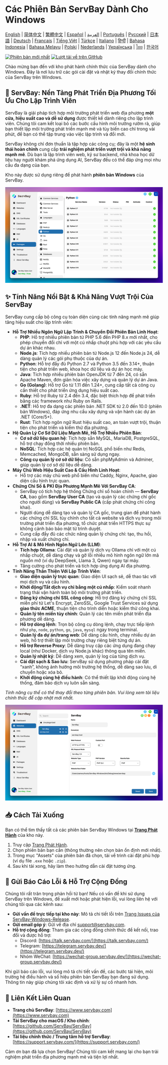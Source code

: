 # Các Phiên Bản ServBay Dành Cho Windows

[English](/README.md) | [简体中文](/README_zh-CN.md) | [繁體中文](/README_zh-TW.md) | [Español](/README_es.md) | [العربية](/README_ar.md) | [Português](/README_pt.md) | [Русский](/README_ru.md) | [日本語](/README_ja.md) | [Deutsch](/README_de.md) | [Français](/README_fr.md) | [Tiếng Việt](/README_vi.md) | [Türkçe](/README_tr.md) | [Italiano](/README_it.md) | [हिन्दी](/README_hi.md) | [Bahasa Indonesia](/README_id.md) | [Bahasa Melayu](/README_ms.md) | [Polski](/README_pl.md) | [Nederlands](/README_nl.md) | [Українська](/README_uk.md) | [ไทย](/README_th.md) | [한국어](/README_ko.md)

[![Phiên bản mới nhất](https://img.shields.io/github/v/release/ServBay/ServBay-Windows-Release?display_name=tag&sort=date&label=Latest%20Release)](https://github.com/ServBay/ServBay-Windows-Release/releases/latest)
[![Lượt tải về trên GitHub](https://img.shields.io/github/downloads/ServBay/ServBay-Windows-Release/total?label=Total%20Downloads)](https://github.com/ServBay/ServBay-Windows-Release/releases)

Chào mừng bạn đến với kho phát hành chính thức của ServBay dành cho Windows. Đây là nơi lưu trữ các gói cài đặt và nhật ký thay đổi chính thức của ServBay trên Windows.

## 🚀 ServBay: Nền Tảng Phát Triển Địa Phương Tối Ưu Cho Lập Trình Viên

ServBay là giải pháp tích hợp môi trường phát triển web địa phương **một cửa, hiệu suất cao và dễ sử dụng** được thiết kế dành riêng cho lập trình viên. Chúng tôi cam kết loại bỏ các bước cấu hình môi trường rườm rà, giúp bạn thiết lập môi trường phát triển mạnh mẽ và tùy biến cao chỉ trong vài phút, để bạn có thể tập trung vào việc lập trình và đổi mới.

ServBay không chỉ đơn thuần là tập hợp các công cụ; đây là một **hệ sinh thái hoàn chỉnh** cung cấp **trải nghiệm phát triển vượt trội và khả năng mạnh mẽ**. Dù bạn là lập trình viên web, kỹ sư backend, nhà khoa học dữ liệu hay người khám phá ứng dụng AI, ServBay đều có thể đáp ứng mọi nhu cầu đa dạng của bạn.

Kho này được sử dụng riêng để phát hành **phiên bản Windows** của ServBay.

![Ảnh chụp màn hình ServBay phiên bản Windows: Phần mềm](screenshots/softwares.png)

## ✨ Tính Năng Nổi Bật & Khả Năng Vượt Trội Của ServBay

ServBay cung cấp bộ công cụ toàn diện cùng các tính năng mạnh mẽ giúp tăng hiệu suất cho lập trình viên:

*   **Hỗ Trợ Nhiều Ngôn Ngữ Lập Trình & Chuyển Đổi Phiên Bản Linh Hoạt**:
    *   **PHP**: Hỗ trợ nhiều phiên bản từ PHP 5.6 đến PHP 8.x mới nhất, cho phép chuyển đổi chỉ với một cú nhấp chuột phù hợp với các yêu cầu dự án khác nhau.
    *   **Node.js**: Tích hợp nhiều phiên bản từ Node.js 12 đến Node.js 24, dễ dàng quản lý các gói phụ thuộc của dự án.
    *   **Python**: Hỗ trợ đầy đủ Python 2.7 và Python 3.5 đến 3.14+, thuận tiện cho phát triển web, khoa học dữ liệu và dự án học máy.
    *   **Java**: Tích hợp nhiều phiên bản OpenJDK từ 7 đến 24, có sẵn Apache Maven, đơn giản hóa việc xây dựng và quản lý dự án Java.
    *   **Go (Golang)**: Hỗ trợ Go từ 1.11 đến 1.24+, cung cấp tất cả công cụ cần thiết cho phát triển ứng dụng hiệu suất cao.
    *   **Ruby**: Hỗ trợ Ruby từ 2.4 đến 3.4, đặc biệt thích hợp để phát triển bằng các framework như Ruby on Rails.
    *   **.NET**: Hỗ trợ đa dạng các phiên bản .NET SDK từ 2.0 đến 10.0 (phiên bản Windows), đáp ứng nhu cầu xây dựng và vận hành các dự án .NET (Core/5+).
    *   **Rust**: Tích hợp ngôn ngữ Rust hiệu suất cao, an toàn vượt trội, thuận tiện cho phát triển và kiểm thử địa phương.
*   **Hệ Quản Lý Cơ Sở Dữ Liệu Mạnh Mẽ, Hỗ Trợ Nhiều Phiên Bản**:
    *   **Cơ sở dữ liệu quan hệ**: Tích hợp sẵn MySQL, MariaDB, PostgreSQL, hỗ trợ chạy đồng thời nhiều phiên bản.
    *   **NoSQL**: Tích hợp các hệ quản trị NoSQL phổ biến như Redis, Memcached, MongoDB, sẵn sàng sử dụng ngay.
    *   **Công cụ quản lý cơ sở dữ liệu**: Có sẵn phpMyAdmin và Adminer, giúp quản lý cơ sở dữ liệu dễ dàng.
*   **Máy Chủ Web Hiệu Suất Cao & Cấu Hình Linh Hoạt**:
    *   Hỗ trợ các máy chủ web phổ biến như Caddy, Nginx, Apache, giao diện cấu hình trực quan.
*   **Chứng Chỉ Số & PKI Địa Phương Mạnh Mẽ Với ServBay CA**:
    *   ServBay có tích hợp hệ thống Chứng chỉ số hoàn chỉnh — **ServBay CA**, bao gồm **ServBay User CA** (tạo và quản lý các chứng chỉ gốc cho người dùng) và **ServBay Public CA** (cấp phát chứng chỉ công khai).
    *   Người dùng dễ dàng tạo và quản lý CA gốc, trung gian để phát hành các chứng chỉ SSL tùy chỉnh cho tất cả website và dịch vụ trong môi trường phát triển địa phương, tổ chức phát triển HTTPS thực sự không cảnh báo bảo mật từ trình duyệt.
    *   Cung cấp đầy đủ các chức năng quản lý chứng chỉ: tạo, thu hồi, nhập và xuất chứng chỉ.
*   **Hỗ Trợ AI & Mô Hình Ngôn Ngữ Lớn (LLM)**:
    *   **Tích hợp Ollama**: Cài đặt và quản lý dịch vụ Ollama chỉ với một cú nhấp chuột, dễ dàng chạy và gỡ lỗi nhiều mô hình ngôn ngữ lớn mã nguồn mở (ví dụ DeepSeek, Llama 3, Qwen) ngay tại máy.
    *   Tăng cường cho phát triển và tích hợp ứng dụng AI địa phương.
*   **Tính Năng Thân Thiện Với Lập Trình Viên**:
    *   **Giao diện quản lý trực quan**: Giao diện UI sạch sẽ, dễ thao tác với mọi dịch vụ và cấu hình.
    *   **Khởi động/Tắt dịch vụ chỉ bằng một cú nhấp**: Kiểm soát nhanh trạng thái vận hành toàn bộ môi trường phát triển.
    *   **Đăng ký chứng chỉ SSL công cộng**: Hỗ trợ đăng ký chứng chỉ SSL miễn phí từ Let's Encrypt, ZeroSSL, Google Trust Services sử dụng **giao thức ACME**, thuận tiện cho trình diễn hoặc kiểm thử công khai.
    *   **Quản lý tên miền tùy chỉnh**: Quản lý các tên miền phát triển địa phương dễ dàng.
    *   **Hỗ trợ dòng lệnh**: Trọn bộ công cụ dòng lệnh, chạy trực tiếp lệnh như `php`, `node`, `python`, `go`, `java`, `mysql` ngay trong terminal.
    *   **Quản lý đa dự án/trang web**: Dễ dàng cấu hình, chạy nhiều dự án web, hỗ trợ thiết lập môi trường chạy riêng biệt từng dự án.
    *   **Hỗ trợ Reverse Proxy**: Dễ dàng truy cập các ứng dụng đang chạy local (như Docker, dịch vụ Node.js khác) thông qua tên miền.
    *   **Quản lý nhật ký**: Dễ dàng xem, quản lý log của từng dịch vụ.
    *   **Cài đặt sạch & Sao lưu**: ServBay sử dụng phương pháp cài đặt “xanh”, không ảnh hưởng môi trường hệ thống, dễ dàng sao lưu, di chuyển hoặc xóa bỏ.
    *   **Khởi động cùng hệ điều hành**: Có thể thiết lập khởi động cùng hệ thống, đảm bảo dịch vụ luôn sẵn sàng.

*Tính năng cụ thể có thể thay đổi theo từng phiên bản. Vui lòng xem tài liệu chính thức để cập nhật mới nhất.*


![Ảnh chụp màn hình ServBay phiên bản Windows: Trang web](screenshots/website.png)


## 📥 Cách Tải Xuống

Bạn có thể tìm thấy tất cả các phiên bản ServBay Windows tại **[Trang Phát Hành](https://github.com/ServBay/ServBay-Windows-Release/releases)** của kho này.

1.  Truy cập [Trang Phát Hành](https://github.com/ServBay/ServBay-Windows-Release/releases).
2.  Chọn phiên bản bạn cần (thông thường nên chọn bản ổn định mới nhất).
3.  Trong mục "Assets" của phiên bản đã chọn, tải về trình cài đặt phù hợp (ví dụ file `.exe` hoặc `.zip`).
4.  Sau khi tải xong, hãy làm theo hướng dẫn cài đặt tương ứng.

## 💬 Gửi Báo Cáo Lỗi & Hỗ Trợ Cộng Đồng

Chúng tôi rất trân trọng phản hồi từ bạn! Nếu có vấn đề khi sử dụng ServBay trên Windows, đề xuất mới hoặc phát hiện lỗi, vui lòng liên hệ với chúng tôi qua các kênh sau:

*   **Gửi vấn đề trực tiếp tại kho này**: Mô tả chi tiết lỗi trên [Trang Issues của ServBay-Windows-Release](https://github.com/ServBay/ServBay-Windows-Release/issues).
*   **Gửi email góp ý**: Gửi về địa chỉ [support@servbay.com](mailto:support@servbay.com).
*   **Hỗ trợ cộng đồng**: Tham gia các cộng đồng chính thức để kết nối, trao đổi và được hỗ trợ:
    *   Discord: [https://talk.servbay.com/](https://talk.servbay.com/)
    *   Telegram: [https://telegram.servbay.dev/](https://telegram.servbay.dev/)
    *   Nhóm WeChat: [https://wechat-group.servbay.dev/](https://wechat-group.servbay.dev/)

Khi gửi báo cáo lỗi, vui lòng mô tả chi tiết vấn đề, các bước tái hiện, môi trường hệ điều hành và số hiệu phiên bản ServBay bạn đang sử dụng. Thông tin này giúp chúng tôi xác định và xử lý sự cố nhanh hơn.

## 🔗 Liên Kết Liên Quan

*   **Trang chủ ServBay**: [https://www.servbay.com](https://www.servbay.com)
*   **Tải ServBay cho macOS / Kho chính**: [https://github.com/ServBay/ServBay](https://github.com/ServBay/ServBay)
*   **Tài liệu chính thức / Trung tâm hỗ trợ ServBay**: [https://support.servbay.com/](https://support.servbay.com/)

Cảm ơn bạn đã lựa chọn ServBay! Chúng tôi cam kết mang lại cho bạn trải nghiệm phát triển địa phương mạnh mẽ và tiện lợi nhất.